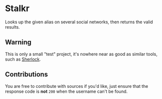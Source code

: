 # Stalkr
Looks up the given alias on several social networks, then returns the valid results.

## Warning
This is only a small "test" project, it's nowhere near as good as similar tools, such as [Sherlock](https://github.com/sherlock-project/sherlock).

## Contributions
You are free to contribute with sources if you'd like, just ensure that the response code is **not** `200` when the username can't be found.
